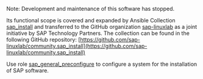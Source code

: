 Note: Development and maintenance of this software has stopped.

Its functional scope is covered and expanded by Ansible Collection [sap_install](https://github.com/sap-linuxlab/community.sap_install) and transferred to
the GitHub organization [sap-linuxlab](https://github.com/sap-linuxlab) as a joint initiative by SAP Technology Partners. The collection can be found in
the following GitHub repository: [https://github.com/sap-linuxlab/community.sap_install](https://github.com/sap-linuxlab/community.sap_install)

Use role [sap_general_preconfigure](https://github.com/sap-linuxlab/community.sap_install/tree/main/roles/sap_general_preconfigure) to configure a system for the installation of SAP software.
